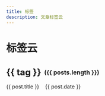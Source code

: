 ```yaml
---
title: 标签
description: 文章标签云
---
```


# 标签云

<script setup>
import { data as posts } from '../posts/posts.data.mjs'

const tags = {}
posts.forEach(post => {
  if (post.tags) {
    post.tags.forEach(tag => {
      if (!tags[tag]) tags[tag] = []
      tags[tag].push(post)
    })
  }
})
</script>

<div class="tags-wrapper">
  <div v-for="(posts, tag) in tags" :key="tag" class="tag-group">
    <h2 :id="tag" class="tag-title">
      {{ tag }}
      <span class="tag-count">({{ posts.length }})</span>
    </h2>
    <ul class="tag-posts">
      <li v-for="post in posts" :key="post.url">
        <a :href="post.url">{{ post.title }}</a>
        <span class="post-date">{{ post.date }}</span>
      </li>
    </ul>
  </div>
</div>

<style>
.tags-wrapper {
  margin-top: 2rem;
}

.tag-group {
  margin-bottom: 2rem;
}

.tag-title {
  display: flex;
  align-items: center;
  font-size: 1.5rem;
  margin-bottom: 1rem;
}

.tag-count {
  margin-left: 0.5rem;
  font-size: 1rem;
  color: var(--vp-c-text-2);
}

.tag-posts {
  list-style: none;
  padding: 0;
  margin: 0;
}

.tag-posts li {
  margin-bottom: 0.5rem;
  display: flex;
  align-items: center;
}

.tag-posts a {
  color: var(--vp-c-text-1);
  text-decoration: none;
}

.tag-posts a:hover {
  color: var(--vp-c-brand);
}

.post-date {
  margin-left: 1rem;
  font-size: 0.9rem;
  color: var(--vp-c-text-2);
}
</style>
